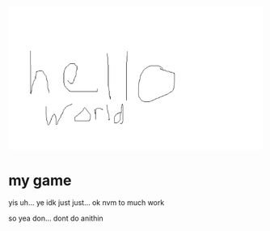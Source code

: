 <html>
    <head>
   </head>
   <body>
      <img src="image.bmp" />
      <h1>my game</h1>
      <p> 
        yis
        uh...
        ye
        idk
        just
        just...
        ok
        nvm
        to
        much
        work
      </p>
      <p>
          so yea
          don...
          dont
          do anithin
      </p>
   </body>
</html>
